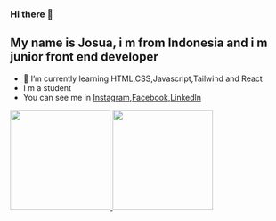 ### Hi there 👋
## My name is Josua, i m from Indonesia and i m junior front end developer
- 🌱 I’m currently learning HTML,CSS,Javascript,Tailwind and React
- I m a student 
- You can see me in  [Instagram](https://www.instagram.com/josuastng/),[Facebook](https://www.facebook.com/profile.php?id=100009735270078),[Linkedln](https://www.linkedin.com/in/josua-sitanggang-25898b214/)
<p align="left">
<a href="https://github.com/josua-stng">
  <img height="180em" src="https://github-readme-stats-eight-theta.vercel.app/api?username=josua-stng&show_icons=true&theme=algolia&include_all_commits=true&count_private=true"/>
  <img height="180em" src="https://github-readme-stats-eight-theta.vercel.app/api/top-langs/?username=josua-stng&layout=compact&langs_count=8&theme=algolia"/>
</a>
</p>

<!--
**josua-stng/josua-stng** is a ✨ _special_ ✨ repository because its `README.md` (this file) appears on your GitHub profile.

Here are some ideas to get you started:

- 🔭 I’m currently working on ...
- 🌱 I’m currently learning ...
- 👯 I’m looking to collaborate on ...
- 🤔 I’m looking for help with ...
- 💬 Ask me about ...
- 📫 How to reach me: ...
- 😄 Pronouns: ...
- ⚡ Fun fact: ...
-->

